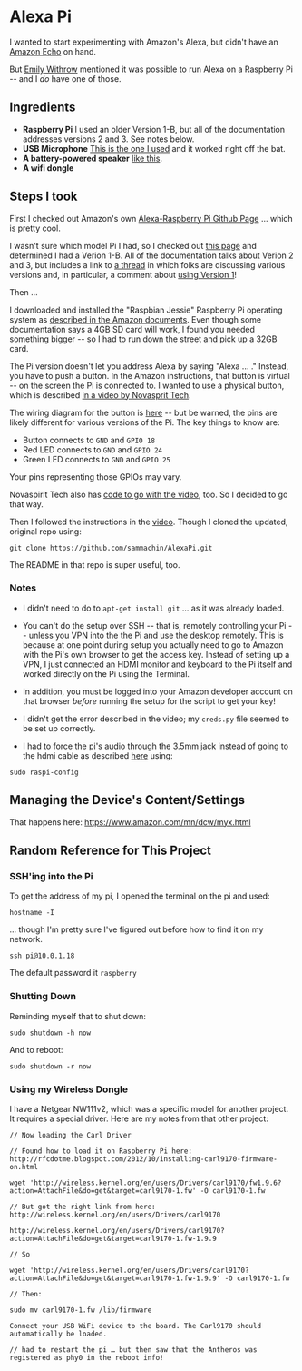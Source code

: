 # Alexa Pi

I wanted to start experimenting with Amazon's Alexa, but didn't have an [Amazon Echo](http://amzn.to/2ct4yJl) on hand.

But [Emily Withrow](https://twitter.com/emilywithrow) mentioned it was possible to run Alexa on a Raspberry Pi -- and I _do_ have one of those.

## Ingredients

- **Raspberry Pi** I used an older Version 1-B, but all of the documentation addresses versions 2 and 3. See notes below.
- **USB Microphone** [This is the one I used](https://www.amazon.com/gp/product/B014MASID4/ref=as_li_tl?ie=UTF8&camp=1789&creative=9325&creativeASIN=B014MASID4&linkCode=as2&tag=reall046-20&linkId=400518241321157a5b4a39b4f4fc65cd) and it worked right off the bat.
- **A battery-powered speaker** [like this](https://www.amazon.com/gp/product/B00CLDM1F6/ref=as_li_qf_sp_asin_il_tl?ie=UTF8&tag=reall046-20&camp=1789&creative=9325&linkCode=as2&creativeASIN=B00CLDM1F6&linkId=aad65659fca0ef44f9755709f2b79827).
- **A wifi dongle**

## Steps I took

First I checked out Amazon's own [Alexa-Raspberry Pi Github Page](https://github.com/alexa/alexa-avs-raspberry-pi) ... which is pretty cool.

I wasn't sure which model Pi I had, so I checked out [this page](https://www.element14.com/community/docs/DOC-78141/l/identifying-your-model-of-raspberry-pi) and determined I had a Verion 1-B. All of the documentation talks about Verion 2 and 3, but includes a link to [a thread](https://github.com/alexa/alexa-avs-raspberry-pi/issues/2) in which folks are discussing various versions and, in particular, a comment about [using Version 1](https://github.com/alexa/alexa-avs-raspberry-pi/issues/2#issuecomment-202176724)!

Then ...

I downloaded and installed the "Raspbian Jessie" Raspberry Pi operating system as [described in the Amazon documents](https://github.com/alexa/alexa-avs-raspberry-pi#0---setting-up-the-raspberry-pi). Even though some documentation says a 4GB SD card will work, I found you needed something bigger -- so I had to run down the street and pick up a 32GB card.

The Pi version doesn't let you address Alexa by saying "Alexa ... ." Instead, you have to push a button. In the Amazon instructions, that button is virtual -- on the screen the Pi is connected to.  I wanted to use a physical button, which is described [in a video by Novasprit Tech](https://www.youtube.com/watch?v=frH9HaQTFL8). 

The wiring diagram for the button is [here](https://github.com/jkeefe/AlexaPi/blob/master/Circuit%20diagram_bb.png) -- but be warned, the pins are likely different for various versions of the Pi. The key things to know are:

- Button connects to `GND` and `GPIO 18`
- Red LED connects to `GND` and `GPIO 24`
- Green LED connects to `GND` and `GPIO 25`

Your pins representing those GPIOs may vary.

Novaspirit Tech also has [code to go with the video](https://goo.gl/altsmD), too. So I decided to go that way.

Then I followed the instructions in the [video](https://www.youtube.com/watch?v=frH9HaQTFL8). Though I cloned the updated, original repo using: 

```
git clone https://github.com/sammachin/AlexaPi.git
```

The README in that repo is super useful, too.

### Notes

- I didn't need to do to `apt-get install git` ... as it was already loaded.

- You can't do the setup over SSH -- that is, remotely controlling your Pi -- unless you VPN into the the Pi and use the desktop remotely. This is because at one point during setup you actually need to go to Amazon with the Pi's own browser to get the access key. Instead of setting up a VPN, I just connected an HDMI monitor and keyboard to the Pi itself and worked directly on the Pi using the Terminal. 

- In addition, you must be logged into your Amazon developer account on that browser *before* running the setup for the script to get your key!

- I didn't get the error described in the video; my `creds.py` file seemed to be set up correctly.

- I had to force the pi's audio through the 3.5mm jack instead of going to the hdmi cable as described [here](https://www.raspberrypi.org/documentation/configuration/audio-config.md) using:

```
sudo raspi-config
```

## Managing the Device's Content/Settings

That happens here: https://www.amazon.com/mn/dcw/myx.html



## Random Reference for This Project

### SSH'ing into the Pi

To get the address of my pi, I opened the terminal on the pi and used:  

```
hostname -I
```

... though I'm pretty sure I've figured out before how to find it on my network.

```
ssh pi@10.0.1.18
```

The default password it `raspberry`


### Shutting Down

Reminding myself that to shut down:

```
sudo shutdown -h now
```

And to reboot:

```
sudo shutdown -r now
```

### Using my Wireless Dongle

I have a Netgear NW111v2, which was a specific model for another project. It requires a special driver. Here are my notes from that other project:

```
// Now loading the Carl Driver

// Found how to load it on Raspberry Pi here: http://rfcdotme.blogspot.com/2012/10/installing-carl9170-firmware-on.html

wget 'http://wireless.kernel.org/en/users/Drivers/carl9170/fw1.9.6?action=AttachFile&do=get&target=carl9170-1.fw' -O carl9170-1.fw

// But got the right link from here: http://wireless.kernel.org/en/users/Drivers/carl9170

http://wireless.kernel.org/en/users/Drivers/carl9170?action=AttachFile&do=get&target=carl9170-1.fw-1.9.9

// So

wget 'http://wireless.kernel.org/en/users/Drivers/carl9170?action=AttachFile&do=get&target=carl9170-1.fw-1.9.9' -O carl9170-1.fw

// Then: 

sudo mv carl9170-1.fw /lib/firmware

Connect your USB WiFi device to the board. The Carl9170 should automatically be loaded. 

// had to restart the pi … but then saw that the Antheros was registered as phy0 in the reboot info!
```





